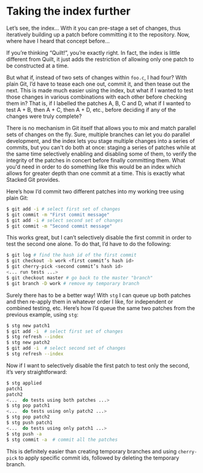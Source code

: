 # Taking the index further

Let’s see, the index... With it you can pre-stage a set of changes, thus iteratively building up a patch before committing it to the repository. Now, where have I heard that concept before...

If you’re thinking “Quilt!”, you’re exactly right. In fact, the index is little different from Quilt, it just adds the restriction of allowing only one patch to be constructed at a time.

But what if, instead of two sets of changes within `foo.c`, I had four? With plain Git, I’d have to tease each one out, commit it, and then tease out the next. This is made much easier using the index, but what if I wanted to test those changes in various combinations with each other before checking them in? That is, if I labelled the patches A, B, C and D, what if I wanted to test A + B, then A + C, then A + D, etc., before deciding if any of the changes were truly complete?

There is no mechanism in Git itself that allows you to mix and match parallel sets of changes on the fly. Sure, multiple branches can let you do parallel development, and the index lets you stage multiple changes into a series of commits, but you can't do both at once: staging a series of patches while at the same time selectively enabling and disabling some of them, to verify the integrity of the patches in concert before finally committing them. What you'd need in order to do something like this would be an index which allows for greater depth than one commit at a time. This is exactly what Stacked Git provides.

Here’s how I’d commit two different patches into my working tree using plain Git:

```bash
$ git add -i # select first set of changes
$ git commit -m "First commit message"
$ git add -i # select second set of changes
$ git commit -m "Second commit message"
```

This works great, but I can’t selectively disable the first commit in order to test the second one alone. To do that, I’d have to do the following:

```bash
$ git log # find the hash id of the first commit
$ git checkout -b work <first commit’s hash id>
$ git cherry-pick <second commit’s hash id>
<... run tests ...>
$ git checkout master # go back to the master "branch"
$ git branch -D work # remove my temporary branch
```

Surely there has to be a better way! With `stg` I can queue up both patches and then re-apply them in whatever order I like, for independent or combined testing, etc. Here’s how I’d queue the same two patches from the previous example, using `stg`:

```bash
$ stg new patch1
$ git add -i  # select first set of changes
$ stg refresh --index
$ stg new patch2
$ git add -i  # select second set of changes
$ stg refresh --index
```
Now if I want to selectively disable the first patch to test only the second, it’s very straightforward:

```bash
$ stg applied
patch1
patch2
<...  do tests using both patches ...>
$ stg pop patch1
<...  do tests using only patch2 ...>
$ stg pop patch2
$ stg push patch1
<...  do tests using only patch1 ...>
$ stg push -a
$ stg commit -a  # commit all the patches
```

This is definitely easier than creating temporary branches and using `cherry-pick` to apply specific commit ids, followed by deleting the temporary branch.
